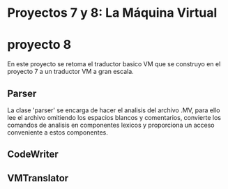 # Proyectos 7 y 8: La Máquina Virtual

# proyecto 8
En este proyecto se retoma el traductor basico VM que se construyo en el proyecto 7 a un traductor VM a gran escala.

## Parser
La clase 'parser' se encarga de hacer el analisis del archivo .MV, para ello lee el archivo omitiendo los espacios blancos y comentarios, convierte los comandos de analisis en componentes lexicos y proporciona un acceso conveniente a estos componentes.
## CodeWriter

## VMTranslator

